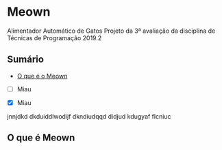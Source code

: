# Meown 
Alimentador Automático de Gatos
Projeto da 3ª avaliação da disciplina de Técnicas de Programação 2019.2

## Sumário 
* [O que é o Meown](https://github.com/AnneSaint/Meown/blob/master/README.md#o-que-%C3%A9-meown)
- [ ] Miau 
- [X] Miau




jnnjdkd
dkduiddlwodijf
dkndiudqqd
didjud
kdugyaf
flcniuc




## O que é Meown
